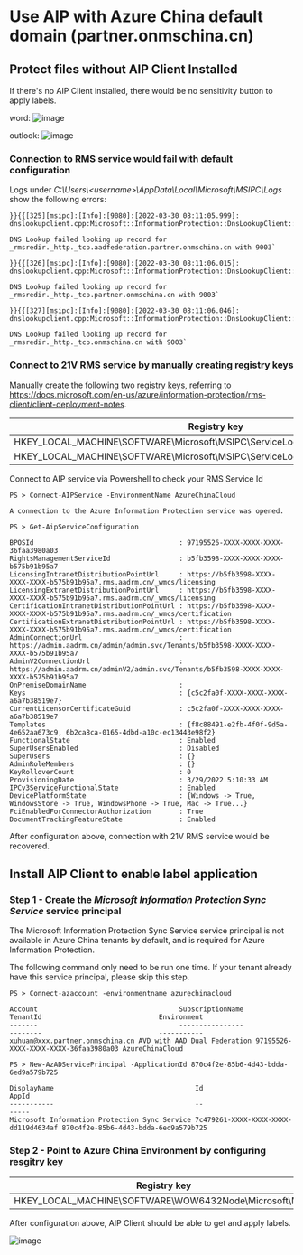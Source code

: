 # Use AIP with Azure China default domain (partner.onmschina.cn)

## Protect files without AIP Client Installed

If there's no AIP Client installed, there would be no sensitivity button to apply labels. 

word:
![image](https://user-images.githubusercontent.com/96280581/160784651-af442433-f97f-4d22-91d8-c95aaf1b0095.png)

outlook:
![image](https://user-images.githubusercontent.com/96280581/160785060-49e61399-aacf-4186-9a22-f575eac8c786.png)

### Connection to RMS service would fail with default configuration

Logs under _C:\Users\\\<username>\AppData\Local\Microsoft\MSIPC\Logs_ show the following errors:

```
}}{{[325][msipc]:[Info]:[9080]:[2022-03-30 08:11:05.999]: dnslookupclient.cpp:Microsoft::InformationProtection::DnsLookupClient::LookupDiscoveryService:94`

DNS Lookup failed looking up record for _rmsredir._http._tcp.aadfederation.partner.onmschina.cn with 9003`

}}{{[326][msipc]:[Info]:[9080]:[2022-03-30 08:11:06.015]: dnslookupclient.cpp:Microsoft::InformationProtection::DnsLookupClient::LookupDiscoveryService:94`

DNS Lookup failed looking up record for _rmsredir._http._tcp.partner.onmschina.cn with 9003`

}}{{[327][msipc]:[Info]:[9080]:[2022-03-30 08:11:06.046]: dnslookupclient.cpp:Microsoft::InformationProtection::DnsLookupClient::LookupDiscoveryService:94`

DNS Lookup failed looking up record for _rmsredir._http._tcp.onmschina.cn with 9003`
```
### Connect to 21V RMS service by manually creating registry keys

Manually create the following two registry keys, referring to https://docs.microsoft.com/en-us/azure/information-protection/rms-client/client-deployment-notes.

Registry key  | Type | Name | Value
------------- | ------------- | ------------- | -------------
HKEY_LOCAL_MACHINE\SOFTWARE\Microsoft\MSIPC\ServiceLocation\EnterpriseCertification | REG_SZ | default | https://RMS_Service_ID/_wmcs/Certification
HKEY_LOCAL_MACHINE\SOFTWARE\Microsoft\MSIPC\ServiceLocation\EnterprisePublishing  | REG_SZ | default | https://RMS_Service_ID/_wmcs/Licensing

Connect to AIP service via Powershell to check your RMS Service Id

```
PS > Connect-AIPService -EnvironmentName AzureChinaCloud

A connection to the Azure Information Protection service was opened.

PS > Get-AipServiceConfiguration

BPOSId                                    : 97195526-XXXX-XXXX-XXXX-36faa3980a03
RightsManagementServiceId                 : b5fb3598-XXXX-XXXX-XXXX-b575b91b95a7
LicensingIntranetDistributionPointUrl     : https://b5fb3598-XXXX-XXXX-XXXX-b575b91b95a7.rms.aadrm.cn/_wmcs/licensing
LicensingExtranetDistributionPointUrl     : https://b5fb3598-XXXX-XXXX-XXXX-b575b91b95a7.rms.aadrm.cn/_wmcs/licensing
CertificationIntranetDistributionPointUrl : https://b5fb3598-XXXX-XXXX-XXXX-b575b91b95a7.rms.aadrm.cn/_wmcs/certification
CertificationExtranetDistributionPointUrl : https://b5fb3598-XXXX-XXXX-XXXX-b575b91b95a7.rms.aadrm.cn/_wmcs/certification
AdminConnectionUrl                        : https://admin.aadrm.cn/admin/admin.svc/Tenants/b5fb3598-XXXX-XXXX-XXXX-b575b91b95a7
AdminV2ConnectionUrl                      : https://admin.aadrm.cn/adminV2/admin.svc/Tenants/b5fb3598-XXXX-XXXX-XXXX-b575b91b95a7
OnPremiseDomainName                       : 
Keys                                      : {c5c2fa0f-XXXX-XXXX-XXXX-a6a7b38519e7}
CurrentLicensorCertificateGuid            : c5c2fa0f-XXXX-XXXX-XXXX-a6a7b38519e7
Templates                                 : {f8c88491-e2fb-4f0f-9d5a-4e652aa673c9, 6b2ca8ca-0165-4dbd-a10c-ec13443e98f2}
FunctionalState                           : Enabled
SuperUsersEnabled                         : Disabled
SuperUsers                                : {}
AdminRoleMembers                          : {}
KeyRolloverCount                          : 0
ProvisioningDate                          : 3/29/2022 5:10:33 AM
IPCv3ServiceFunctionalState               : Enabled
DevicePlatformState                       : {Windows -> True, WindowsStore -> True, WindowsPhone -> True, Mac -> True...}
FciEnabledForConnectorAuthorization       : True
DocumentTrackingFeatureState              : Enabled
```

After configuration above, connection with 21V RMS service would be recovered.

## Install AIP Client to enable label application

### Step 1 - Create the *Microsoft Information Protection Sync Service* service principal

The Microsoft Information Protection Sync Service service principal is not available in Azure China tenants by default, and is required for Azure Information Protection.

The following command only need to be run one time. If your tenant already have this service principal, please skip this step.

```
PS > Connect-azaccount -environmentname azurechinacloud

Account                                   SubscriptionName             TenantId                             Environment    
-------                                   ----------------             --------                             -----------    
xuhuan@xxx.partner.onmschina.cn AVD with AAD Dual Federation 97195526-XXXX-XXXX-XXXX-36faa3980a03 AzureChinaCloud

PS > New-AzADServicePrincipal -ApplicationId 870c4f2e-85b6-4d43-bdda-6ed9a579b725

DisplayName                                   Id                                   AppId                               
-----------                                   --                                   -----                               
Microsoft Information Protection Sync Service 7c479261-XXXX-XXXX-XXXX-dd119d4634af 870c4f2e-85b6-4d43-bdda-6ed9a579b725
```

### Step 2 - Point to Azure China Environment by configuring resgitry key


Registry key  | Type | Name | Value
------------- | ------------- | ------------- | -------------
HKEY_LOCAL_MACHINE\SOFTWARE\WOW6432Node\Microsoft\MSIP |  REG_DWORD | CloudEnvType | 6

After configuration above, AIP Client should be able to get and apply labels.

![image](https://user-images.githubusercontent.com/96280581/160986533-b083784d-ac9a-4899-b6fa-2dd07edb8298.png)
